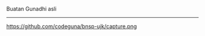 Buatan Gunadhi asli
*****
[https://github.com/codeguna/bnsp-ujk/capture.png ](https://github.com/codeguna/bnsp-ujk/blob/main/capture.png)
